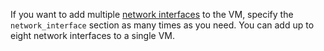 If you want to add multiple [network interfaces](../../compute/concepts/network.md) to the VM, specify the `network_interface` section as many times as you need. You can add up to eight network interfaces to a single VM.